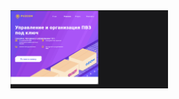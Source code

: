 

<img width="50%" height="30%" src="https://github.com/Hiagar11/Bootstrap/blob/First_project/BootstrapPVZ.gif">

